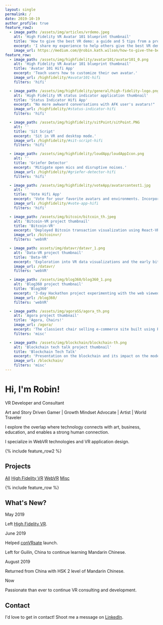 ```yaml
---
layout: single
permalink: /
date: 2019-10-19
author_profile: true
feature_row2:
  - image_path: /assets/img/articles/vrdemo.jpeg
    alt: 'High Fidelity VR Avatar 101 blueprint thumbnail'
    title: 'How to give the best VR demo: a guide and 5 tips from a professional VR demo specialist'
    excerpt: 'I share my experience to help others give the best VR demo possible. Watching for warning signs and how to fix them!'
    image_url: https://medium.com/@robin.kath.wilson/how-to-give-the-best-vr-demo-a-guide-and-5-key-tips-from-a-professional-vr-demo-specialist-2658247ea8e5
feature_row:
  - image_path: /assets/img/highfidelity/avatar101/avatar101_0.png
    alt: 'High Fidelity VR Avatar 101 blueprint thumbnail'
    title: 'Avatar 101 Hifi App'
    excerpt: 'Teach users how to customize their own avatar.'
    image_url: /highfidelity/#avatar101-hifi
    filters: 'hifi'

  - image_path: /assets/img/highfidelity/general/high-fidelity-logo.png
    alt: 'High Fidelity VR status indicator application thumbnail'
    title: 'Status Indicator Hifi App'
    excerpt: "No more awkward conversations with AFK user's avatars!"
    image_url: /highfidelity/#status-indicator-hifi
    filters: 'hifi'

  - image_path: /assets/img/highfidelity/sitPoint/sitPoint.PNG
    alt: ''
    title: 'Sit Script'
    excerpt: 'Sit in VR and desktop mode.'
    image_url: /highfidelity/#sit-script-hifi
    filters: 'hifi'

  - image_path: /assets/img/highfidelity/loudApp/loudAppIcon.png
    alt: ''
    title: 'Griefer Detector'
    excerpt: 'Mitigate open mics and disruptive noises.'
    image_url: /highfidelity/#griefer-detector-hifi
    filters: 'hifi'

  - image_path: /assets/img/highfidelity/voteApp/avatarcontest1.jpg
    alt: ''
    title: 'Vote Hifi App'
    excerpt: 'Vote for your favorite avatars and environments. Incorporates Google Scripts.'
    image_url: /highfidelity/#vote-app-hifi
    filters: 'hifi'

  - image_path: /assets/img/bitcoin/bitcoin_th.jpeg
    alt: 'Bitcoin-VR project thumbnail'
    title: 'Bitcoin-VR'
    excerpt: 'Deployed Bitcoin transaction visualization using React-VR and socket.io.'
    image_url: /bitcoinvr/
    filters: 'webVR'

  - image_path: assets/img/datavr/datavr_1.png
    alt: 'Data-VR project thumbnail'
    title: 'Data-VR'
    excerpt: 'Exploration into VR data visualizations and the early bitcoin-vr.'
    image_url: /datavr/
    filters: 'webVR'

  - image_path: /assets/img/blog360/blog360_1.png
    alt: 'Blog360 project thumbnail'
    title: 'Blog360'
    excerpt: '3-day Hackathon project experimenting with the web viewed in VR.'
    image_url: /blog360/
    filters: 'webVR'

  - image_path: /assets/img/agoraSS/agora_th.png
    alt: 'Agora project thumbnail'
    title: 'Agora, Chairs!'
    image_url: /agora/
    excerpt: 'The classiest chair selling e-commerce site built using React, Node.js, and bootstrap.'
    filters: 'misc'

  - image_path: /assets/img/blockchain/blockchain-th.png
    alt: 'Blockchain tech talk project thumbnail'
    title: 'Blockchain Tech Talk'
    excerpt: 'Presentation on the blockchain and its impact on the modern economy.'
    image_url: /blockchain/
    filters: 'misc'
---
```


<h1 class="text-center">Hi, I'm Robin!</h1>

<p class="text-center">VR Developer and Consultant</p>
<p class="text-center">Art and Story Driven Gamer | Growth Mindset Advocate | Artist | World Traveler</p>

I explore the overlap where technology connects with art, business, education, and enables a strong human connection.

I specialize in WebVR technologies and VR application design.

{% include feature_row2 %}

<h2 id="projects">Projects</h2>
<div>
  <a href="#" onclick="filterProjects(event, 'all')" class="btn btn--primary">All</a>
  <a href="#" onclick="filterProjects(event, 'hifi')" class="btn btn--primary">High Fidelity VR</a>
  <a href="#" onclick="filterProjects(event, 'webVR')" class="btn btn--primary">WebVR</a>
  <a href="#" onclick="filterProjects(event, 'misc')" class="btn btn--primary">Misc</a>
</div>

{% include feature_row %}

<div id="hidden" style="display: none"></div>

<h2 id="whats-new">What's New?</h2>

<p class="font-weight-bold no-margin">May 2019</p>
<p>Left <a href="https://variety.com/2019/digital/news/high-fidelity-layoffs-1203208860/">High Fidelity VR</a>. </p>

<p class="font-weight-bold no-margin">June 2019</p>
<p class="no-margin">Helped <a href="https://convrsate.weebly.com/">conVRsate</a> launch.</p>
<p>Left for Guilin, China to continue learning Mandarin Chinese.</p>

<p class="font-weight-bold no-margin">August 2019</p>
<p>Returned from China with HSK 2 level of Mandarin Chinese. </p>

<p class="font-weight-bold no-margin">Now</p>
<p>Passionate than ever to continue VR consulting and development.</p>

<h2 id="contact">Contact</h2>

I'd love to get in contact! Shoot me a message on [LinkedIn](https://www.linkedin.com/in/robinkwilson/).

<script>

const projectsElement = document.getElementsByClassName("feature__wrapper")[0];
const hiddenElement = document.getElementById("hidden");

function filterProjects(e, str) {
  e.preventDefault();

  if (str === "all") {
    while (hiddenElement.firstChild) {
      projectsElement.appendChild(hiddenElement.firstChild); // might be out of order
    }
    return;
  }

  var visibleProjects = projectsElement.getElementsByClassName("filter-item");
  var hiddenProjects = hiddenElement.getElementsByClassName("filter-item");

  var addToHidden = [...visibleProjects].filter(elem => elem.className.indexOf(str) === -1);
  var addToVisible = [...hiddenProjects].filter(elem => elem.className.indexOf(str) !== -1);

  while (addToHidden.length) {
    hiddenElement.appendChild(addToHidden[0]);
    addToHidden.shift();
  }
  while (addToVisible.length) {
    projectsElement.appendChild(addToVisible[0]);
    addToVisible.shift();
  }

}

</script>
